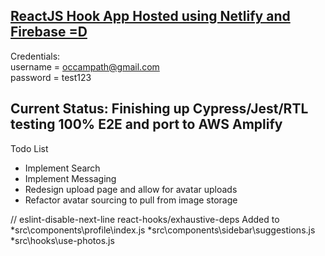 ## [ReactJS Hook App Hosted using Netlify and Firebase =D](https://optimistic-einstein-fb8629.netlify.app)
Credentials:
<br>
username = occampath@gmail.com
<br>
password = test123

## Current Status: Finishing up Cypress/Jest/RTL testing 100% E2E and port to AWS Amplify

Todo List 
* Implement Search
* Implement Messaging
* Redesign upload page and allow for avatar uploads
* Refactor avatar sourcing to pull from image storage

// eslint-disable-next-line react-hooks/exhaustive-deps
  Added to
    *src\components\profile\index.js
    *src\components\sidebar\suggestions.js
    *src\hooks\use-photos.js



